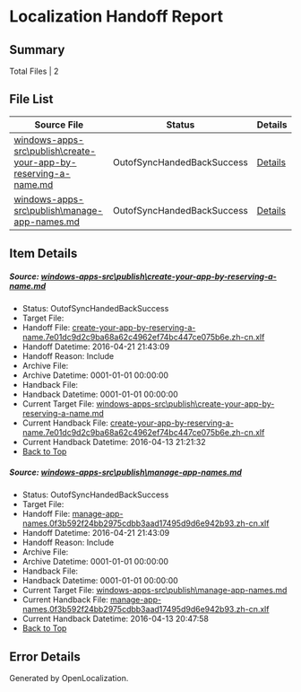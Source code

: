 # <a name='report-top'></a> Localization Handoff Report

## Summary
 Total Files | 2

## File List
 Source File | Status | Details 
 ----------- | ------ | ------- 
 [windows-apps-src\publish\create-your-app-by-reserving-a-name.md](https://github.com/Microsoft/windows-apps/blob/3b65bbaf2498dde7484c055ff86ed09e89bf3405/windows-apps-src/publish/create-your-app-by-reserving-a-name.md) | OutofSyncHandedBackSuccess | [Details](#5e4933be456bc76eb5923f5c081e8376c43c118b3451)
 [windows-apps-src\publish\manage-app-names.md](https://github.com/Microsoft/windows-apps/blob/48952b5d4f2565d06ec79475f88fbabf93fd0f70/windows-apps-src/publish/manage-app-names.md) | OutofSyncHandedBackSuccess | [Details](#e03e99b5de2142c2bcf46ee2aad4a76bb87ee4e53473)

## Item Details
##### <a name='5e4933be456bc76eb5923f5c081e8376c43c118b3451'></a> Source: [windows-apps-src\publish\create-your-app-by-reserving-a-name.md](https://github.com/Microsoft/windows-apps/blob/3b65bbaf2498dde7484c055ff86ed09e89bf3405/windows-apps-src/publish/create-your-app-by-reserving-a-name.md)
* Status: OutofSyncHandedBackSuccess
* Target File: 
* Handoff File: [create-your-app-by-reserving-a-name.7e01dc9d2c9ba68a62c4962ef74bc447ce075b6e.zh-cn.xlf](https://github.com/Microsoft/WDG.handoff/blob/cf0916ab1f6157c299570234f3ba76cb17787d7c/ol-handoff/Microsoft/windows-apps.zh-cn/master/create-your-app-by-reserving-a-name.7e01dc9d2c9ba68a62c4962ef74bc447ce075b6e.zh-cn.xlf)
* Handoff Datetime: 2016-04-21 21:43:09
* Handoff Reason: Include
* Archive File: 
* Archive Datetime: 0001-01-01 00:00:00
* Handback File: 
* Handback Datetime: 0001-01-01 00:00:00
* Current Target File: [windows-apps-src\publish\create-your-app-by-reserving-a-name.md](https://github.com/Microsoft/windows-apps.zh-cn/blob/2df1ee2c7294e678466e80875dfab2d8eabd32ae/windows-apps-src/publish/create-your-app-by-reserving-a-name.md)
* Current Handback File: [create-your-app-by-reserving-a-name.7e01dc9d2c9ba68a62c4962ef74bc447ce075b6e.zh-cn.xlf](https://github.com/Microsoft/WDG.handback/blob/490b527037c13243a6dddc25993a26279c7d0e64/ol-handback/Microsoft/windows-apps.zh-cn/master/create-your-app-by-reserving-a-name.7e01dc9d2c9ba68a62c4962ef74bc447ce075b6e.zh-cn.xlf)
* Current Handback Datetime: 2016-04-13 21:21:32
* [Back to Top](#report-top)

##### <a name='e03e99b5de2142c2bcf46ee2aad4a76bb87ee4e53473'></a> Source: [windows-apps-src\publish\manage-app-names.md](https://github.com/Microsoft/windows-apps/blob/48952b5d4f2565d06ec79475f88fbabf93fd0f70/windows-apps-src/publish/manage-app-names.md)
* Status: OutofSyncHandedBackSuccess
* Target File: 
* Handoff File: [manage-app-names.0f3b592f24bb2975cdbb3aad17495d9d6e942b93.zh-cn.xlf](https://github.com/Microsoft/WDG.handoff/blob/cf0916ab1f6157c299570234f3ba76cb17787d7c/ol-handoff/Microsoft/windows-apps.zh-cn/master/manage-app-names.0f3b592f24bb2975cdbb3aad17495d9d6e942b93.zh-cn.xlf)
* Handoff Datetime: 2016-04-21 21:43:09
* Handoff Reason: Include
* Archive File: 
* Archive Datetime: 0001-01-01 00:00:00
* Handback File: 
* Handback Datetime: 0001-01-01 00:00:00
* Current Target File: [windows-apps-src\publish\manage-app-names.md](https://github.com/Microsoft/windows-apps.zh-cn/blob/528f0417fbd7a9f463907c5d4655aa29068b0a4e/windows-apps-src/publish/manage-app-names.md)
* Current Handback File: [manage-app-names.0f3b592f24bb2975cdbb3aad17495d9d6e942b93.zh-cn.xlf](https://github.com/Microsoft/WDG.handback/blob/fdce37552d804660c10c63cc0eafd981d65d103d/ol-handback/Microsoft/windows-apps.zh-cn/master/manage-app-names.0f3b592f24bb2975cdbb3aad17495d9d6e942b93.zh-cn.xlf)
* Current Handback Datetime: 2016-04-13 20:47:58
* [Back to Top](#report-top)


## Error Details

Generated by OpenLocalization.
